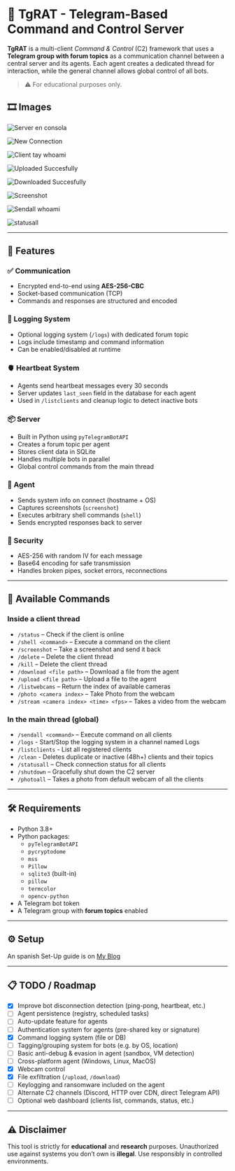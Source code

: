 # 🧠 TgRAT - Telegram-Based Command and Control Server

**TgRAT** is a multi-client *Command & Control* (C2) framework that uses a **Telegram group with forum topics** as a communication channel between a central server and its agents. Each agent creates a dedicated thread for interaction, while the general channel allows global control of all bots.

> ⚠️ For educational purposes only.

## 🎞️ Images
![Server en consola](https://github.com/user-attachments/assets/7496d3be-5b43-46af-a615-d6ae458a5dfa)

![New Connection](https://github.com/user-attachments/assets/fccef3ae-44ea-480a-9ac6-994e8c036db0)

![Client tay whoami](https://github.com/user-attachments/assets/ea8555b0-3adc-423e-ac28-5e0c99ac6ba8)

![Uploaded Succesfully](https://github.com/user-attachments/assets/e2428b57-0bc7-45c9-8f24-dfd98e43528b)

![Downloaded Succesfully](https://github.com/user-attachments/assets/9467a452-e44d-4817-b0f3-278505d802f6)

![Screenshot](https://github.com/user-attachments/assets/e91c1df5-0202-4470-9919-4a12f8337f99)

![Sendall whoami](https://github.com/user-attachments/assets/d6383c40-6cd5-4563-899f-9fe370b01a9f)

![statusall](https://github.com/user-attachments/assets/43c85222-452d-4b45-a3d3-18ec549e4806)



---

## 🚀 Features

### ✅ Communication
- Encrypted end-to-end using **AES-256-CBC**
- Socket-based communication (TCP)
- Commands and responses are structured and encoded

### 🧠 Logging System
- Optional logging system (`/logs`) with dedicated forum topic
- Logs include timestamp and command information
- Can be enabled/disabled at runtime

### 🫀 Heartbeat System
- Agents send heartbeat messages every 30 seconds
- Server updates `last_seen` field in the database for each agent
- Used in `/listclients` and cleanup logic to detect inactive bots

### 📦 Server
- Built in Python using `pyTelegramBotAPI`
- Creates a forum topic per agent
- Stores client data in SQLite
- Handles multiple bots in parallel
- Global control commands from the main thread

### 🧠 Agent
- Sends system info on connect (hostname + OS)
- Captures screenshots (`screenshot`)
- Executes arbitrary shell commands (`shell`)
- Sends encrypted responses back to server

### 🔐 Security
- AES-256 with random IV for each message
- Base64 encoding for safe transmission
- Handles broken pipes, socket errors, reconnections

---

## 📖 Available Commands

### Inside a client thread
- `/status` – Check if the client is online
- `/shell <command>` – Execute a command on the client
- `/screenshot` – Take a screenshot and send it back
- `/delete` – Delete the client thread
- `/kill` – Delete the client thread
- `/download <file path>` – Download a file from the agent
- `/upload <file path>` – Upload a file to the agent
- `/listwebcams` – Return the index of available cameras
- `/photo <camera index>` – Take Photo from the webcam
- `/stream <camera index> <time> <fps>` – Takes a video from the webcam

### In the main thread (global)
- `/sendall <command>` – Execute command on all clients
- `/logs` -  Start/Stop the logging system in a channel named Logs
- `/listclients` - List all registered clients
- `/clean` -  Deletes duplicate or inactive (48h+) clients and their topics
- `/statusall` – Check connection status for all clients
- `/shutdown` – Gracefully shut down the C2 server
- `/photoall` – Takes a photo from default webcam  of all the clients

---

## 🛠 Requirements

- Python 3.8+
- Python packages:
  - `pyTelegramBotAPI`
  - `pycryptodome`
  - `mss`
  - `Pillow`
  - `sqlite3` (built-in)
  - `pillow`
  - `termcolor`
  - `opencv-python`
- A Telegram bot token
- A Telegram group with **forum topics** enabled

---

## ⚙️ Setup

An spanish Set-Up guide is on [My Blog](https://17tay.pages.dev)

---

## 📋 TODO / Roadmap

- [x] Improve bot disconnection detection (ping-pong, heartbeat, etc.)
- [ ] Agent persistence (registry, scheduled tasks)
- [ ] Auto-update feature for agents
- [ ] Authentication system for agents (pre-shared key or signature)
- [x] Command logging system (file or DB)
- [ ] Tagging/grouping system for bots (e.g. by OS, location)
- [ ] Basic anti-debug & evasion in agent (sandbox, VM detection)
- [ ] Cross-platform agent (Windows, Linux, MacOS)
- [x] Webcam control
- [x] File exfiltration (`/upload`, `/download`)
- [ ] Keylogging and ransomware included on the agent
- [ ] Alternate C2 channels (Discord, HTTP over CDN, direct Telegram API)
- [ ] Optional web dashboard (clients list, commands, status, etc.)

---

## ⚠️ Disclaimer

This tool is strictly for **educational** and **research** purposes. Unauthorized use against systems you don’t own is **illegal**. Use responsibly in controlled environments.

